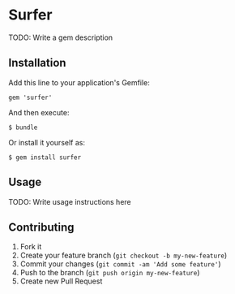 # Surfer

TODO: Write a gem description

## Installation

Add this line to your application's Gemfile:

    gem 'surfer'

And then execute:

    $ bundle

Or install it yourself as:

    $ gem install surfer

## Usage

TODO: Write usage instructions here

## Contributing

1. Fork it
2. Create your feature branch (`git checkout -b my-new-feature`)
3. Commit your changes (`git commit -am 'Add some feature'`)
4. Push to the branch (`git push origin my-new-feature`)
5. Create new Pull Request
